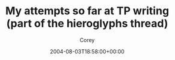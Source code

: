 ---
title: 'My attempts so far at TP writing (part of the hieroglyphs thread)'
posts: 6
hash: 't263'
author: 'Corey'
date: 2004-08-03T18:58:00+00:00
sources:
  - http://forums.tokipona.org/viewtopic.php%3Ft=263.html
---